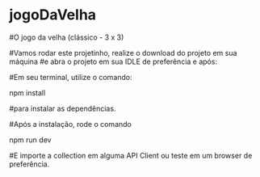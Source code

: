 # jogoDaVelha

#O jogo da velha (clássico - 3 x 3)

#Vamos rodar este projetinho, realize o download do projeto em sua máquina 
#e abra o projeto em sua IDLE de preferência e após: 

#Em seu terminal, utilize o comando: 

npm install 

#para instalar as dependências.

#Após a instalação, rode o comando

npm run dev

#E importe a collection em alguma API Client ou teste em um browser de preferência.

